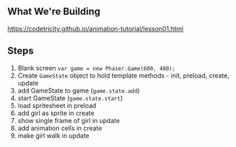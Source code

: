 ## What We're Building

https://codetricity.github.io/animation-tutorial/lesson01.html

## Steps

1. Blank screen
    `var game = new Phaser.Game(600, 480);`
1. Create `GameState` object to hold template methods - init, preload, create, update
1. add GameState to game (`game.state.add`)
1. start GameState (`game.state.start`)
1. load spritesheet in preload
1. add girl as sprite in create
1. show single frame of girl in update
1. add animation cells in create
1. make girl walk in update